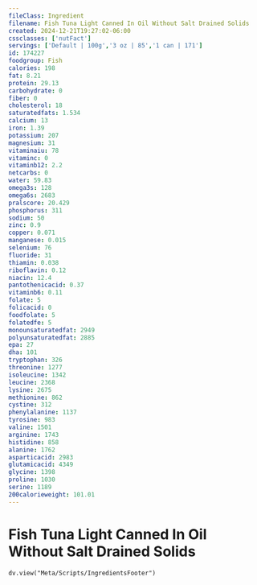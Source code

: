 ```yaml
---
fileClass: Ingredient
filename: Fish Tuna Light Canned In Oil Without Salt Drained Solids
created: 2024-12-21T19:27:02-06:00
cssclasses: ['nutFact']
servings: ['Default | 100g','3 oz | 85','1 can | 171']
id: 174227
foodgroup: Fish
calories: 198
fat: 8.21
protein: 29.13
carbohydrate: 0
fiber: 0
cholesterol: 18
saturatedfats: 1.534
calcium: 13
iron: 1.39
potassium: 207
magnesium: 31
vitaminaiu: 78
vitaminc: 0
vitaminb12: 2.2
netcarbs: 0
water: 59.83
omega3s: 128
omega6s: 2683
pralscore: 20.429
phosphorus: 311
sodium: 50
zinc: 0.9
copper: 0.071
manganese: 0.015
selenium: 76
fluoride: 31
thiamin: 0.038
riboflavin: 0.12
niacin: 12.4
pantothenicacid: 0.37
vitaminb6: 0.11
folate: 5
folicacid: 0
foodfolate: 5
folatedfe: 5
monounsaturatedfat: 2949
polyunsaturatedfat: 2885
epa: 27
dha: 101
tryptophan: 326
threonine: 1277
isoleucine: 1342
leucine: 2368
lysine: 2675
methionine: 862
cystine: 312
phenylalanine: 1137
tyrosine: 983
valine: 1501
arginine: 1743
histidine: 858
alanine: 1762
asparticacid: 2983
glutamicacid: 4349
glycine: 1398
proline: 1030
serine: 1189
200calorieweight: 101.01
---
```


# Fish Tuna Light Canned In Oil Without Salt Drained Solids

```dataviewjs
dv.view("Meta/Scripts/IngredientsFooter")
```
